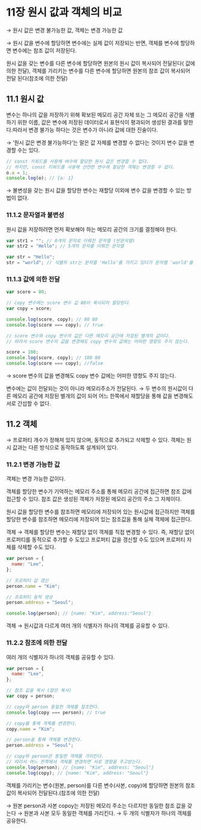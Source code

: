 # 11장 원시 값과 객체의 비교

→ 원시 값은 변경 불가능한 값, 객체는 변경 가능한 값

→ 원시 값을 변수에 할당하면 변수에는 실제 값이 저장되는 반면, 객체를 변수에 할당하면 변수에는 참조 값이 저장된다.

원시 값을 갖는 변수를 다른 변수에 할당하면 원본의 원시 값이 복사되어 전달된다( 값에 의한 전달), 객체를 가리키는 변수를 다른 변수에 할당하면 원본의 참조 값이 복사되어 전달 된다(참조에 의한 전달)

## 11.1 원시 값

변수는 하나의 값을 저장하기 위해 확보된 메모리 공간 자체 또는 그 메모리 공간을 식별하기 위한 이름, 값은 변수에 저장된 데이터로서 표현식이 평과되어 생성된 결과를 말한다.따라서 변경 불가능 하다는 것은 변수가 아니라 값에 대한 진술이다.

→ ‘원시 값은 변경 불가능하다’는 말은 값 자체를 변경할 수 없다는 것이지 변수 값을 변경할 수는 있다.

```jsx
// const 키워드를 사용해 벼수에 할당한 원시 값은 변경할 수 없다.
// 하지만, const 키워드를 사용해 선언한 변수에 할당한 객체는 변경할 수 없다.
o.a = 1;
console.log(o); // {a: 1}
```

→ 불변성을 갖는 원시 값을 할당한 변수는 재할당 이외에 변수 값을 변경할 수 있는 방법이 없다.

### 11.1.2 문자열과 불변성

원시 값을 저장하려면 먼저 확보해야 하는 메모리 공간의 크기를 결정해야 한다.

```jsx
var str1 = ""; // 0개의 문자로 이뤄진 문자열 (빈문자열)
var str2 = "Hello"; // 5개의 문자를 이뤄진 문자열
```

```jsx
var str = "Hello";
str = "world"; // 식별자 str는 문자열 'Hello'를 가키고 있다가 문자열 'world'를 가리키도록 변경되었을 뿐이다.
```

### 11.1.3 값에 의한 전달

```jsx
var score = 80;

// copy 변수에는 score 변수 값 80이 복사되어 할당된다.
var copy = score;

console.log(score, copy); // 80 80
console.log(score === copy); // true

// score 변수와 copy 변수의 값은 다른 메모리 공간에 저장된 별개의 값이다.
// 따라서 score 변수의 값을 변경해도 copy 변수의 값에는 어떠한 영향도 주지 않는다.

score = 100;
console.log(score, copy); // 100 80
console.log(score === copy); //false
```

→ score 변수의 값을 변경해도 copy 변수 값에는 어떠한 영향도 주지 않는다.

변수에는 값이 전달되는 것이 아니라 메모리주소가 전달된다. → 두 변수의 원시값이 다른 메모리 공간에 저장된 별개의 값이 되어 어느 한쪽에서 재할당을 통해 값을 변경해도 서로 간섭할 수 없다.

## 11.2 객체

→ 프로퍼티 개수가 정해져 있지 않으며, 동적으로 추가되고 삭제할 수 있다. 객체는 원시 값과는 다른 방식으로 동작하도록 설계되어 있다.

### 11.2.1 변경 가능한 값

객체는 변경 가능한 값이다.

객체를 할당한 변수가 기억하는 메모리 주소를 통해 메모리 공간에 접근하면 참조 값에 접근할 수 있다. 참조 값은 생성된 객체가 저장된 메모리 공간의 주소 그 자체이다.

원시 값을 할당한 변수를 참조하면 메모리에 저장되어 있는 원시값에 접근하지만 객체를 할당한 변수를 참조하면 메모리에 저장되어 있는 참조값을 통해 실체 객체에 접근한다.

객체 → 객체를 할당한 변수는 재할당 없이 객체를 직접 변경할 수 있다. 즉, 재할당 없이 프로퍼티를 동적으로 추가할 수 도있고 프로퍼티 값을 갱신할 수도 있으며 프로퍼티 자체를 삭제할 수도 있다.

```jsx
var person = {
  name: "Lee",
};

// 프로퍼티 값 갱신
person.name = "Kim";

// 프로퍼티 동적 생성
person.address = "Seoul";

console.log(person); // {name: "Kim", address:"Seoul"}
```

객체 → 원시값과 다르게 여러 개의 식별자가 하나의 객체를 공유할 수 있다.

### 11.2.2 참조에 의한 전달

여러 개의 식별자가 하나의 객체를 공유할 수 있다.

```jsx
var person = {
  name: "Lee",
};

// 참조 값을 복사 (얕은 복사)
var copy = person;

// copy와 person 동일한 객체를 참조한다.
console.log(copy === person); // true

// copy를 통해 객체를 변경한다.
copy.name = "Kim";

// person을 통해 객체를 변경한다.
person.address = "Seoul";

// copy와 person은 동일한 객체를 가리킨다.
// 따라서 어느 한쪽에서 객체를 변경하면 서로 영향을 주고받는다.
console.log(person); // {name: "Kim", address: "Seoul"}
console.log(copy); // {name: "Kim", address: "Seoul"}
```

객체를 가리키는 변수(원본, person)를 다른 변수(사본, copy)에 할당하면 원본의 참조 값이 복사되어 전달된다.(참조에 의한 전달)

→ 원본 person과 사본 copoy는 저장된 메모리 주소는 다르지만 동일한 참조 값을 갖는다 → 원본과 사본 모두 동일한 객체를 가리킨다. → 두 개의 식별자가 하나의 객체를 공유한다.
